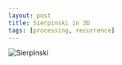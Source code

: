 ```yaml
---
layout: post
title: Sierpinski in 3D
tags: [processing, recurrence]
---
```

![Sierpinski](sierpinski.jpg)